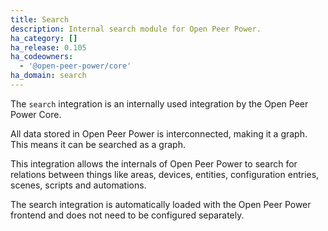 ```yaml
---
title: Search
description: Internal search module for Open Peer Power.
ha_category: []
ha_release: 0.105
ha_codeowners:
  - '@open-peer-power/core'
ha_domain: search
---
```


The `search` integration is an internally used integration by the
Open Peer Power Core.

All data stored in Open Peer Power is interconnected, making it a graph.
This means it can be searched as a graph.

This integration allows the internals of Open Peer Power to search for
relations between things like areas, devices, entities, configuration entries,
scenes, scripts and automations.

The search integration is automatically loaded with the Open Peer Power frontend
and does not need to be configured separately.
